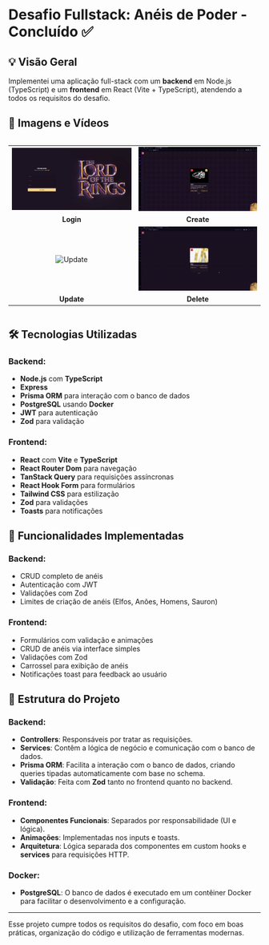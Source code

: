 # Desafio Fullstack: Anéis de Poder - Concluído ✅

## 💡 Visão Geral

Implementei uma aplicação full-stack com um **backend** em Node.js (TypeScript) e um **frontend** em React (Vite + TypeScript), atendendo a todos os requisitos do desafio.

## 📸 Imagens e Vídeos

<div style="display: flex; justify-content: center; align-items: center; text-align: center;">
  <table>
    <tr>
      <td><img src="./media/login.png" alt="Login" width="400"/></td>
      <td><img src="./media/create.gif" alt="Create" width="400"/></td>
    </tr>
    <tr>
      <td><strong>Login</strong></td>
      <td><strong>Create</strong></td>
    </tr>
    <tr>
      <td><img src="./media/update.gif" alt="Update" width="400"/></td>
      <td><img src="./media/delete.gif" alt="Delete" width="400"/></td>
    </tr>
    <tr>
      <td><strong>Update</strong></td>
      <td><strong>Delete</strong></td>
    </tr>
  </table>
</div>

## 🛠️ Tecnologias Utilizadas

### Backend:
- **Node.js** com **TypeScript**
- **Express**
- **Prisma ORM** para interação com o banco de dados
- **PostgreSQL** usando **Docker**
- **JWT** para autenticação
- **Zod** para validação

### Frontend:
- **React** com **Vite** e **TypeScript**
- **React Router Dom** para navegação
- **TanStack Query** para requisições assíncronas
- **React Hook Form** para formulários
- **Tailwind CSS** para estilização
- **Zod** para validações
- **Toasts** para notificações

## 🎯 Funcionalidades Implementadas

### Backend:
- CRUD completo de anéis
- Autenticação com JWT
- Validações com Zod
- Limites de criação de anéis (Elfos, Anões, Homens, Sauron)

### Frontend:
- Formulários com validação e animações
- CRUD de anéis via interface simples
- Validações com Zod
- Carrossel para exibição de anéis
- Notificações toast para feedback ao usuário

## 📂 Estrutura do Projeto

### Backend:
- **Controllers**: Responsáveis por tratar as requisições.
- **Services**: Contêm a lógica de negócio e comunicação com o banco de dados.
- **Prisma ORM**: Facilita a interação com o banco de dados, criando queries tipadas automaticamente com base no schema.
- **Validação**: Feita com **Zod** tanto no frontend quanto no backend.

### Frontend:
- **Componentes Funcionais**: Separados por responsabilidade (UI e lógica).
- **Animações**: Implementadas nos inputs e toasts.
- **Arquitetura**: Lógica separada dos componentes em custom hooks e **services** para requisições HTTP.

### Docker:
- **PostgreSQL**: O banco de dados é executado em um contêiner Docker para facilitar o desenvolvimento e a configuração.

---

Esse projeto cumpre todos os requisitos do desafio, com foco em boas práticas, organização do código e utilização de ferramentas modernas.
